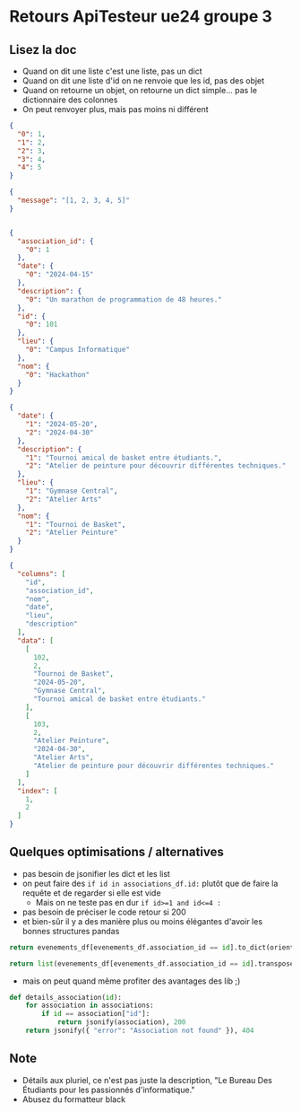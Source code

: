 # Retours ApiTesteur ue24 groupe 3

## Lisez la doc
- Quand on dit une liste c'est une liste, pas un dict
- Quand on dit une liste d'id on ne renvoie que les id, pas des objet
- Quand on retourne un objet, on retourne un dict simple... pas le dictionnaire des colonnes
- On peut renvoyer plus, mais pas moins ni différent

```json
{
  "0": 1,
  "1": 2,
  "2": 3,
  "3": 4,
  "4": 5
}

{
  "message": "[1, 2, 3, 4, 5]"
}


{
  "association_id": {
    "0": 1
  },
  "date": {
    "0": "2024-04-15"
  },
  "description": {
    "0": "Un marathon de programmation de 48 heures."
  },
  "id": {
    "0": 101
  },
  "lieu": {
    "0": "Campus Informatique"
  },
  "nom": {
    "0": "Hackathon"
  }
}

{
  "date": {
    "1": "2024-05-20",
    "2": "2024-04-30"
  },
  "description": {
    "1": "Tournoi amical de basket entre étudiants.",
    "2": "Atelier de peinture pour découvrir différentes techniques."
  },
  "lieu": {
    "1": "Gymnase Central",
    "2": "Atelier Arts"
  },
  "nom": {
    "1": "Tournoi de Basket",
    "2": "Atelier Peinture"
  }
}

{
  "columns": [
    "id",
    "association_id",
    "nom",
    "date",
    "lieu",
    "description"
  ],
  "data": [
    [
      102,
      2,
      "Tournoi de Basket",
      "2024-05-20",
      "Gymnase Central",
      "Tournoi amical de basket entre étudiants."
    ],
    [
      103,
      2,
      "Atelier Peinture",
      "2024-04-30",
      "Atelier Arts",
      "Atelier de peinture pour découvrir différentes techniques."
    ]
  ],
  "index": [
    1,
    2
  ]
}
```

## Quelques optimisations / alternatives
- pas besoin de jsonifier les dict et les list
- on peut faire des ```if id in associations_df.id:``` plutôt que de faire la requête et de regarder si elle est vide
    - Mais on ne teste pas en dur ```if id>=1 and id<=4 :```
- pas besoin de préciser le code retour si 200
- et bien-sûr il y a des manière plus ou moins élégantes d'avoir les bonnes structures pandas

``` python
return evenements_df[evenements_df.association_id == id].to_dict(orient='records')

return list(evenements_df[evenements_df.association_id == id].transpose().to_dict().values())
```

- mais on peut quand même profiter des avantages des lib ;)

``` python
def details_association(id):
    for association in associations:
        if id == association["id"]:
            return jsonify(association), 200
    return jsonify({ "error": "Association not found" }), 404
```
## Note
- Détails aux pluriel, ce n'est pas juste la description, "Le Bureau Des Étudiants pour les passionnés d'informatique."
- Abusez du formatteur black

